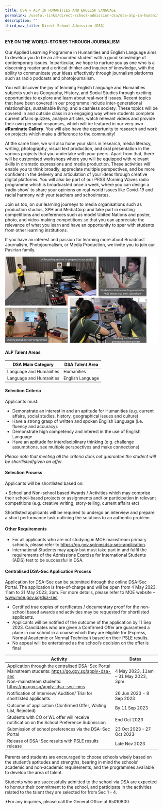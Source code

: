 ```yaml
---
title: DSA – ALP IN HUMANITIES AND ENGLISH LANGUAGE
permalink: /useful-links/direct-school-admission-dsa/dsa-alp-in-humanities-and-english-language/
description: ""
third_nav_title: Direct School Admission (DSA)
---
```

#### **EYE ON THE WORLD: STORIES THROUGH JOURNALISM**  

Our Applied Learning Programme in Humanities and English Language aims to develop you to be an all-rounded student with a good knowledge of contemporary issues. In particular, we hope to nurture you as one who is a discerning reader and a critical thinker and inquirer of knowledge, with the ability to communicate your ideas effectively through journalism platforms such as radio podcasts and photojournalism.

You will discover the joy of learning English Language and Humanities subjects such as Geography, History, and Social Studies through exciting opportunities to explore and learn about real-world issues. Recent topics that have been covered in our programme include inter-generational relationships, sustainable living, and a cashless society. These topics will be covered in and outside class in an engaging way where students complete current affairs quizzes, analyse articles, watch relevant videos and provide their own personal responses, which will be featured in our very own **#Ruminate Gallery**. You will also have the opportunity to research and work on projects which make a difference to the community!

At the same time, we will also hone your skills in research, media literacy, writing, photography, visual text production, and oral presentation in the various projects that you undertake with your peers. Apart from that, there will be customised workshops where you will be equipped with relevant skills in dramatic expressions and media production. These activities will enable you to think broadly, appreciate multiple perspectives, and be more confident in the delivery and articulation of your ideas through creative digital platforms. You will also be part of our PRSS Morning Waves radio programme which is broadcasted once a week, where you can design a ‘radio show’ to share your opinions on real-world issues like Covid-19 and racial harmony with your teachers and schoolmates.  

Join us too, on our learning journeys to media organisations such as production studios, SPH and MediaCorp and take part in exciting competitions and conferences such as model United Nations and poster, photo, and video-making competitions so that you can appreciate the relevance of what you learn and have an opportunity to spar with students from other learning institutions.  

If you have an interest and passion for learning more about Broadcast Journalism, Photojournalism, or Media Production, we invite you to join our Pasirian family.

![](/images/DSA%20ALP.jpeg)

#### **ALP Talent Areas**

| DSA Main Category | DSA Talent Area | 
| -------- | -------- | 
| Language and Humanities| Humanities | 
| Language and Humanities| English Language |

#### **Selection Criteria**

Applicants must:

* Demonstrate an interest in and an aptitude for Humanities (e.g. current affairs, social studies, history, geographical issues and culture)
* Have a strong grasp of written and spoken English Language (i.e. fluency and accuracy). 
* Demonstrate high competency and interest in the use of English Language 
* Have an aptitude for interdisciplinary thinking (e.g. challenge assumptions, see multiple perspectives and make connections) 

*Please note that meeting all the criteria does not guarantee the student will be shortlisted/given an offer.*

#### Selection Process  

Applicants will be shortlisted based on:

•	School and Non-school based Awards / Activities which may comprise their school-based projects or assignments and/ or participation in relevant competitions (e.g. creative writing, story-telling, current affairs etc)

Shortlisted applicants will be required to undergo an interview and prepare a short performance task outlining the solutions to an authentic problem.

#### Other Requirements

* For all applicants who are not studying in MOE mainstream primary schools, please refer to https://go.gov.sg/nmsdsa-sec-application.
* International Students may apply but must take part in and fulfil the requirements of the Admissions Exercise for International Students (AEIS) test to be successful in DSA. 

#### Centralised DSA-Sec Application Process

Application for DSA-Sec can be submitted through the online DSA-Sec Portal. The application is free-of-charge and will be open from 4 May 2023, 11am to 31 May 2023, 3pm. For more details, please refer to MOE website – www.moe.gov.sg/dsa-sec 

* Certified true copies of certificates / documentary proof for the non-school based awards and activities may be requested for shortlisted applicants. 
* Applicants will be notified of the outcome of the application by 11 Sep 2023. Candidates who are given a Confirmed Offer are guaranteed a place in our school in a course which they are eligible for (Express, Normal Academic or Normal Technical) based on their PSLE results. 
* No appeal will be entertained as the school’s decision on the offer is final

| Activity | 	Dates | 
| -------- | -------- | 
| Application through the centralised DSA-Sec Portal <br> Mainstream students: https://go.gov.sg/apply-dsa-sec <br> Non-mainstream students: https://go.gov.sg/apply-dsa-sec-nms | 4 May 2023, 11am – 31 May 2023, 3pm | 
| Notification of Interview/ Audition/ Trial for shortlisted applicants	 | 26 Jun 2023 - 8 Sep 2023
| Outcome of application (Confirmed Offer, Waiting List, Rejected) | By 11 Sep 2023 | 
| Students with CO or WL offer will receive notification on the School Preference Submission | End Oct 2023 | 
| Submission of school preferences via the DSA-Sec Portal	 | 23 Oct 2023 – 27 Oct 2023 | 
| Release of DSA-Sec results with PSLE results release | Late Nov 2023 | 

Parents and students are encouraged to choose schools wisely based on the student’s aptitudes and strengths, bearing in mind the schools’ academic and non-academic requirements, and the programmes available to develop the area of talent.

Students who are successfully admitted to the school via DSA are expected to honour their commitment to the school, and participate in the activities related to the talent they are selected for from Sec 1 - 4. 

*For any inquiries, please call the General Office at 65010800.
